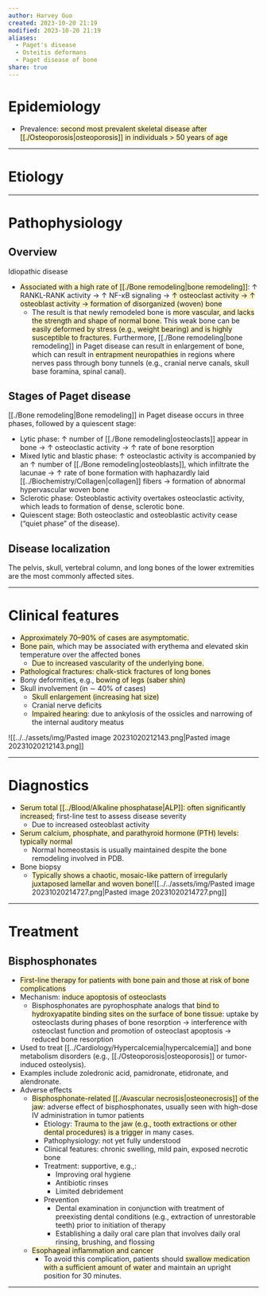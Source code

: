 ```yaml
---
author: Harvey Guo
created: 2023-10-20 21:19
modified: 2023-10-20 21:19
aliases:
  - Paget's disease
  - Osteitis deformans
  - Paget disease of bone
share: true
---
```

# Epidemiology
- Prevalence: <span style="background:rgba(240, 200, 0, 0.2)">second most prevalent skeletal disease after [[./Osteoporosis|osteoporosis]] in individuals > 50 years of age</span>

---
# Etiology


---
# Pathophysiology
## Overview
Idiopathic disease 
- <span style="background:rgba(240, 200, 0, 0.2)">Associated with a high rate of [[./Bone remodeling|bone remodeling]]</span>: ↑ RANKL-RANK activity → ↑ NF-κB signaling → <span style="background:rgba(240, 200, 0, 0.2)">↑ osteoclast activity → ↑ osteoblast activity → formation of disorganized (woven) bone </span>
	- The result is that newly remodeled bone is <span style="background:rgba(240, 200, 0, 0.2)">more vascular, and lacks the strength and shape of normal bone.</span> This weak bone can be <span style="background:rgba(240, 200, 0, 0.2)">easily deformed by stress (e.g., weight bearing) and is highly susceptible to fractures.</span> Furthermore, [[./Bone remodeling|bone remodeling]] in Paget disease can result in enlargement of bone, which can result in<span style="background:rgba(240, 200, 0, 0.2)"> entrapment neuropathies</span> in regions where nerves pass through bony tunnels (e.g., cranial nerve canals, skull base foramina, spinal canal).
## Stages of Paget disease
[[./Bone remodeling|Bone remodeling]] in Paget disease occurs in three phases, followed by a quiescent stage:
- Lytic phase: ↑ number of [[./Bone remodeling|osteoclasts]] appear in bone → ↑ osteoclastic activity → ↑ rate of bone resorption 
- Mixed lytic and blastic phase: ↑ osteoclastic activity is accompanied by an ↑ number of [[./Bone remodeling|osteoblasts]], which infiltrate the lacunae  → ↑ rate of bone formation with haphazardly laid [[../Biochemistry/Collagen|collagen]] fibers  → formation of abnormal hypervascular woven bone 
- Sclerotic phase: Osteoblastic activity overtakes osteoclastic activity, which leads to formation of dense, sclerotic bone.
- Quiescent stage: Both osteoclastic and osteoblastic activity cease (“quiet phase” of the disease).
## Disease localization
The pelvis, skull, vertebral column, and long bones of the lower extremities are the most commonly affected sites.

---
# Clinical features
- <span style="background:rgba(240, 200, 0, 0.2)">Approximately 70–90% of cases are asymptomatic. </span>
- <span style="background:rgba(240, 200, 0, 0.2)">Bone pain</span>, which may be associated with erythema and elevated skin temperature over the affected bones 
	- <span style="background:rgba(240, 200, 0, 0.2)">Due to increased vascularity of the underlying bone.</span>
- <span style="background:rgba(240, 200, 0, 0.2)">Pathological fractures: chalk-stick fractures of long bones</span> 
- Bony deformities, e.g., <span style="background:rgba(240, 200, 0, 0.2)">bowing of legs (saber shin)</span>
- Skull involvement (in ∼ 40% of cases)
	- <span style="background:rgba(240, 200, 0, 0.2)">Skull enlargement (increasing hat size) </span>
	- Cranial nerve deficits
	- <span style="background:rgba(240, 200, 0, 0.2)">Impaired hearing</span>: due to ankylosis of the ossicles  and narrowing of the internal auditory meatus

![[../../assets/img/Pasted image 20231020212143.png|Pasted image 20231020212143.png]]

---
# Diagnostics
- <span style="background:rgba(240, 200, 0, 0.2)">Serum total [[../Blood/Alkaline phosphatase|ALP]]: often significantly increased</span>; first-line test to assess disease severity
	- Due to increased osteoblast activity
- <span style="background:rgba(240, 200, 0, 0.2)">Serum calcium, phosphate, and parathyroid hormone (PTH) levels: typically normal</span>
	- Normal homeostasis is usually maintained despite the bone remodeling involved in PDB.
- Bone biopsy
	- <span style="background:rgba(240, 200, 0, 0.2)">Typically shows a chaotic, mosaic-like pattern of irregularly juxtaposed lamellar and woven bone</span>![[../../assets/img/Pasted image 20231020214727.png|Pasted image 20231020214727.png]]

---
# Treatment
## Bisphosphonates
- <span style="background:rgba(240, 200, 0, 0.2)">First-line therapy for patients with bone pain and those at risk of bone complications</span>
- Mechanism: <span style="background:rgba(240, 200, 0, 0.2)">induce apoptosis of osteoclasts</span>
	- Bisphosphonates are pyrophosphate analogs that <span style="background:rgba(240, 200, 0, 0.2)">bind to hydroxyapatite binding sites on the surface of bone tissue</span>: uptake by osteoclasts during phases of bone resorption → interference with osteoclast function and promotion of osteoclast apoptosis → reduced bone resorption
- Used to treat [[../Cardiology/Hypercalcemia|hypercalcemia]] and bone metabolism disorders (e.g., [[./Osteoporosis|osteoporosis]] or tumor-induced osteolysis).
- Examples include zoledronic acid, pamidronate, etidronate, and alendronate.
- Adverse effects
	- <span style="background:rgba(240, 200, 0, 0.2)">Bisphosphonate-related [[./Avascular necrosis|osteonecrosis]] of the jaw</span>: adverse effect of bisphosphonates, usually seen with high-dose IV administration in tumor patients 
		- Etiology: <span style="background:rgba(240, 200, 0, 0.2)">Trauma to the jaw (e.g., tooth extractions or other dental procedures) is a trigger</span> in many cases.
		- Pathophysiology: not yet fully understood 
		- Clinical features: chronic swelling, mild pain, exposed necrotic bone
		- Treatment: supportive, e.g.,:
			- Improving oral hygiene
			- Antibiotic rinses
			- Limited debridement
		- Prevention
			- Dental examination in conjunction with treatment of preexisting dental conditions (e.g., extraction of unrestorable teeth) prior to initiation of therapy
			- Establishing a daily oral care plan that involves daily oral rinsing, brushing, and flossing
	- <span style="background:rgba(240, 200, 0, 0.2)">Esophageal inflammation and cancer</span>
		- To avoid this complication, patients should <span style="background:rgba(240, 200, 0, 0.2)">swallow medication with a sufficient amount of water</span> and maintain an upright position for 30 minutes.

---
